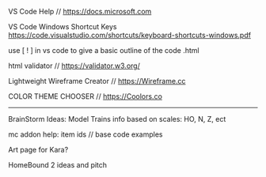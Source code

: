 VS Code Help // https://docs.microsoft.com

VS Code Windows Shortcut Keys
https://code.visualstudio.com/shortcuts/keyboard-shortcuts-windows.pdf

use [ ! ] in vs code to give a basic outline of the code .html


html validator // https://validator.w3.org/


Lightweight Wireframe Creator // https://Wireframe.cc

COLOR THEME CHOOSER // https://Coolors.co


- - - - - - - - - - -
BrainStorm Ideas:
  Model Trains info based on scales: HO, N, Z, ect

  mc addon help: item ids // base code examples

  Art page for Kara?

  HomeBound 2 ideas and pitch

